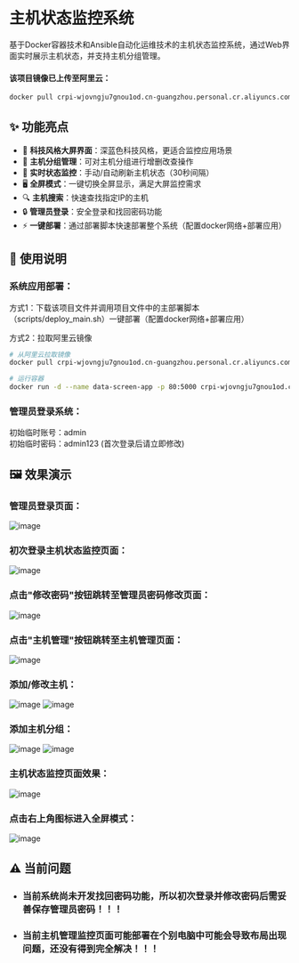 # 主机状态监控系统

基于Docker容器技术和Ansible自动化运维技术的主机状态监控系统，通过Web界面实时展示主机状态，并支持主机分组管理。

#### 该项目镜像已上传至阿里云：  
```bash
docker pull crpi-wjovngju7gnou1od.cn-guangzhou.personal.cr.aliyuncs.com/hupeiye/data-screen:latest
```

## ✨ 功能亮点
- 🌌 **科技风格大屏界面**：深蓝色科技风格，更适合监控应用场景
- 🔧 **主机分组管理**：可对主机分组进行增删改查操作
- 🔄 **实时状态监控**：手动/自动刷新主机状态（30秒间隔）
- 🖥️ **全屏模式**：一键切换全屏显示，满足大屏监控需求
- 🔍 **主机搜索**：快速查找指定IP的主机
- 🔒 **管理员登录**：安全登录和找回密码功能
- ⚡ **一键部署**：通过部署脚本快速部署整个系统（配置docker网络+部署应用）

## 📖 使用说明
### 系统应用部署：
  
  方式1：下载该项目文件并调用项目文件中的主部署脚本（scripts/deploy_main.sh）一键部署（配置docker网络+部署应用）
  
  方式2：拉取阿里云镜像
```bash
# 从阿里云拉取镜像
docker pull crpi-wjovngju7gnou1od.cn-guangzhou.personal.cr.aliyuncs.com/hupeiye/data-screen:latest

# 运行容器
docker run -d --name data-screen-app -p 80:5000 crpi-wjovngju7gnou1od.cn-guangzhou.personal.cr.aliyuncs.com/hupeiye/data-screen
```

### 管理员登录系统：
    
  初始临时账号：admin  
  初始临时密码：admin123 (首次登录后请立即修改)  

## 🖼️ 效果演示
### 管理员登录页面：
![image](https://github.com/Secret1006/data-screen/blob/master/images/1.png)
### 初次登录主机状态监控页面：
![image](https://github.com/Secret1006/data-screen/blob/master/images/2.png)
### 点击"修改密码"按钮跳转至管理员密码修改页面：
![image](https://github.com/Secret1006/data-screen/blob/master/images/3.png)
### 点击"主机管理"按钮跳转至主机管理页面：
![image](https://github.com/Secret1006/data-screen/blob/master/images/4.png)
### 添加/修改主机：
![image](https://github.com/Secret1006/data-screen/blob/master/images/5.png)
![image](https://github.com/Secret1006/data-screen/blob/master/images/7.png)
### 添加主机分组：
![image](https://github.com/Secret1006/data-screen/blob/master/images/12.png)
![image](https://github.com/Secret1006/data-screen/blob/master/images/13.png)
### 主机状态监控页面效果：
![image](https://github.com/Secret1006/data-screen/blob/master/images/10.png)
### 点击右上角图标进入全屏模式：
![image](https://github.com/Secret1006/data-screen/blob/master/images/11.png)  

## ⚠️ 当前问题
- ### 当前系统尚未开发找回密码功能，所以初次登录并修改密码后需妥善保存管理员密码！！！
- ### 当前主机管理监控页面可能部署在个别电脑中可能会导致布局出现问题，还没有得到完全解决！！！
